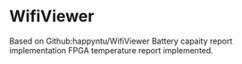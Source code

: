 # WifiViewer
Based on Github:happyntu/WifiViewer
Battery capaity report implementation
FPGA temperature report implemented.
